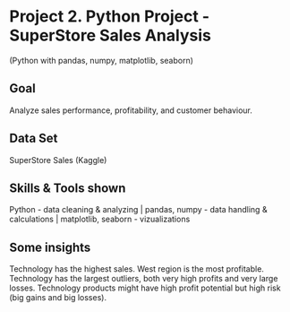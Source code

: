 # Project 2. Python Project - SuperStore Sales Analysis 
(Python with pandas, numpy, matplotlib, seaborn)
## Goal
Analyze sales performance, profitability, and customer behaviour.
## Data Set
SuperStore Sales (Kaggle)
## Skills & Tools shown
Python - data cleaning & analyzing | pandas, numpy - data handling & calculations | matplotlib, seaborn - vizualizations
## Some insights
Technology has the highest sales.
West region is the most profitable.
Technology has the largest outliers, both very high profits and very large losses. Technology products might have high profit potential but high risk (big gains and big losses).
